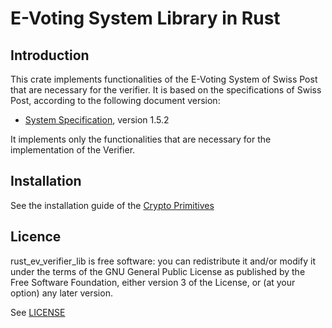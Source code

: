 # E-Voting System Library in Rust

## Introduction

This crate implements functionalities of the E-Voting System of Swiss Post that are necessary for the verifier. It is based on the specifications of Swiss Post, according to the following document version:

- [System Specification](https://gitlab.com/swisspost-evoting/e-voting/e-voting-documentation/-/blob/master/System/System_Specification.pdf), version 1.5.2

It implements only the functionalities that are necessary for the implementation of the Verifier.

## Installation

See the installation guide of the [Crypto Primitives](https://github.com/de-mo/rust_ev_crypto_primitives)

## Licence

rust_ev_verifier_lib is free software: you can redistribute it and/or modify it under the terms of the GNU General Public License as published by the Free Software Foundation, either version 3 of the License, or (at your option) any later version.

See [LICENSE](LICENSE)


